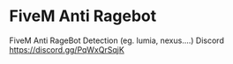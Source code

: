 # FiveM Anti Ragebot
FiveM Anti RageBot Detection (eg. lumia, nexus....)
Discord https://discord.gg/PqWxQrSqjK
